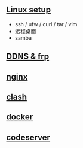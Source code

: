 ## [Linux setup](LinuxSetup.html)
* ssh / ufw / curl / tar / vim
* 远程桌面
* samba

## [DDNS & frp]()
## [nginx]()
## [clash]()
## [docker]()
## [codeserver]()

